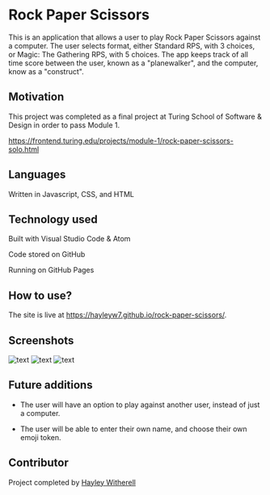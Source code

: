 # Rock Paper Scissors

This is an application that allows a user to play Rock Paper Scissors against a computer. The user selects format, either Standard RPS, with 3 choices, or Magic: The Gathering RPS, with 5 choices. The app keeps track of all time score between the user, known as a "planewalker", and the computer, know as a "construct".

## Motivation

This project was completed as a final project at Turing School of Software & Design in order to pass Module 1.

https://frontend.turing.edu/projects/module-1/rock-paper-scissors-solo.html

## Languages

Written in Javascript, CSS, and HTML

## Technology used

Built with Visual Studio Code & Atom

Code stored on GitHub

Running on GitHub Pages

## How to use?

The site is live at https://hayleyw7.github.io/rock-paper-scissors/.

<!-- add how to use -->

## Screenshots

![text](/link.png)
![text](/link.png)
![text](/link.png)

## Future additions

* The user will have an option to play against another user, instead of just a computer.

* The user will be able to enter their own name, and choose their own emoji token.

## Contributor

Project completed by [Hayley Witherell](https://github.com/hayleyw7)